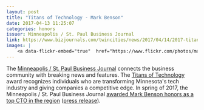 ```yaml
---
layout: post
title: "Titans of Technology - Mark Benson"
date: 2017-04-13 11:25:07
categories: honors
issuer: Minneapolis / St. Paul Business Journal
link: https://www.bizjournals.com/twincities/news/2017/04/14/2017-titans-of-technology-mark-benson.html
images: |
    <a data-flickr-embed="true"  href="https://www.flickr.com/photos/markbenson/33897219152/in/dateposted-public/" title="2017 Titans of Technology feature in the Minneapolis / St. Paul Business Journal"><img src="https://c1.staticflickr.com/3/2811/33897219152_e1afe0c12a_k.jpg" width="2048" height="1536" alt="2017 Titans of Technology feature in the Minneapolis / St. Paul Business Journal"></a><script async src="//embedr.flickr.com/assets/client-code.js" charset="utf-8"></script>
---
```


The [Minneapolis / St. Paul Business Journal][ln1] connects the business community with breaking news and features. The [Titans of Technology][ln2] award recognizes individuals who are transforming Minnesota's tech industry and giving companies a competitive edge. In spring of 2017, the Minneapolis / St. Paul Business Journal [awarded Mark Benson honors as a top CTO in the region][ln3] ([press release][ln4]).

[ln1]: http://www.bizjournals.com/twincities "Minneapolis / St. Paul Business Journal"
[ln2]: http://www.bizjournals.com/twincities/titans-of-technology/ "Titans of Technology - Minneapolis / St. Paul Business Journal"
[ln3]: https://www.bizjournals.com/twincities/news/2017/04/14/2017-titans-of-technology-mark-benson.html "Titans of Technology - Mark Benson"
[ln4]: http://www.webwire.com/ViewPressRel.asp?aId=207753

